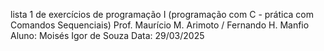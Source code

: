lista 1 de exercícios de programação I (programação com C - prática com Comandos Sequenciais) 
Prof. Maurício M. Arimoto / Fernando H. Manfio
Aluno: Moisés Igor de Souza
Data: 29/03/2025